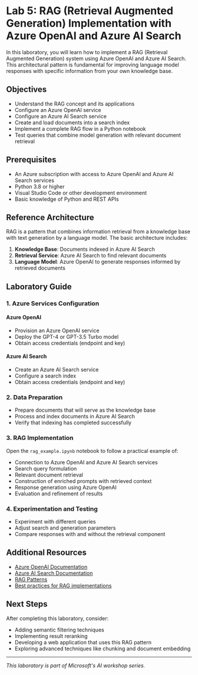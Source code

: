 # Lab 5: RAG (Retrieval Augmented Generation) Implementation with Azure OpenAI and Azure AI Search

In this laboratory, you will learn how to implement a RAG (Retrieval Augmented Generation) system using Azure OpenAI and Azure AI Search. This architectural pattern is fundamental for improving language model responses with specific information from your own knowledge base.

## Objectives

- Understand the RAG concept and its applications
- Configure an Azure OpenAI service
- Configure an Azure AI Search service
- Create and load documents into a search index
- Implement a complete RAG flow in a Python notebook
- Test queries that combine model generation with relevant document retrieval

## Prerequisites

- An Azure subscription with access to Azure OpenAI and Azure AI Search services
- Python 3.8 or higher
- Visual Studio Code or other development environment
- Basic knowledge of Python and REST APIs

## Reference Architecture

RAG is a pattern that combines information retrieval from a knowledge base with text generation by a language model. The basic architecture includes:

1. **Knowledge Base**: Documents indexed in Azure AI Search
2. **Retrieval Service**: Azure AI Search to find relevant documents
3. **Language Model**: Azure OpenAI to generate responses informed by retrieved documents

## Laboratory Guide

### 1. Azure Services Configuration

#### Azure OpenAI
- Provision an Azure OpenAI service
- Deploy the GPT-4 or GPT-3.5 Turbo model
- Obtain access credentials (endpoint and key)

#### Azure AI Search
- Create an Azure AI Search service
- Configure a search index
- Obtain access credentials (endpoint and key)

### 2. Data Preparation

- Prepare documents that will serve as the knowledge base
- Process and index documents in Azure AI Search
- Verify that indexing has completed successfully

### 3. RAG Implementation

Open the `rag_example.ipynb` notebook to follow a practical example of:

- Connection to Azure OpenAI and Azure AI Search services
- Search query formulation
- Relevant document retrieval
- Construction of enriched prompts with retrieved context
- Response generation using Azure OpenAI
- Evaluation and refinement of results

### 4. Experimentation and Testing

- Experiment with different queries
- Adjust search and generation parameters
- Compare responses with and without the retrieval component

## Additional Resources

- [Azure OpenAI Documentation](https://learn.microsoft.com/azure/cognitive-services/openai/)
- [Azure AI Search Documentation](https://learn.microsoft.com/azure/search/)
- [RAG Patterns](https://learn.microsoft.com/azure/architecture/pattern/ai/retrieval-augmented-generation-pattern)
- [Best practices for RAG implementations](https://learn.microsoft.com/azure/ai-services/openai/concepts/retrieval-augmented-generation)

## Next Steps

After completing this laboratory, consider:
- Adding semantic filtering techniques
- Implementing result reranking
- Developing a web application that uses this RAG pattern
- Exploring advanced techniques like chunking and document embedding

---

*This laboratory is part of Microsoft's AI workshop series.*
